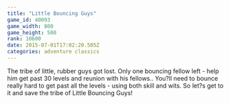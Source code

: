 ```yaml
---
title: "Little Bouncing Guys"
game_id: 40093
game_width: 800
game_height: 500
rank: 10600
date: 2015-07-01T17:02:20.505Z
categories: adventure classics
---
```

The tribe of little, rubber guys got lost. Only one bouncing fellow left - help him get past 30 levels and reunion with his fellows.. 
You?ll need to bounce really hard to get past all the levels - using both skill and wits.
So let?s get to it and save the tribe of Little Bouncing Guys!